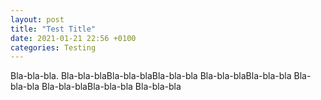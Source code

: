 ```yaml
---
layout: post
title: "Test Title"
date: 2021-01-21 22:56 +0100
categories: Testing
---
```


Bla-bla-bla. Bla-bla-blaBla-bla-blaBla-bla-bla
Bla-bla-blaBla-bla-bla
Bla-bla-bla
Bla-bla-blaBla-bla-bla
Bla-bla-bla
